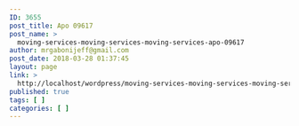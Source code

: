 ```yaml
---
ID: 3655
post_title: Apo 09617
post_name: >
  moving-services-moving-services-moving-services-apo-09617
author: mrgabonijeff@gmail.com
post_date: 2018-03-28 01:37:45
layout: page
link: >
  http://localhost/wordpress/moving-services-moving-services-moving-services-apo-09617/
published: true
tags: [ ]
categories: [ ]
---
```

